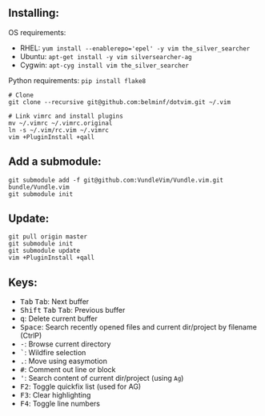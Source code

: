 Installing:
-----------
OS requirements:
* RHEL: `yum install --enablerepo='epel' -y vim the_silver_searcher`
* Ubuntu: `apt-get install -y vim silversearcher-ag`
* Cygwin: `apt-cyg install vim the_silver_searcher`

Python requirements: `pip install flake8`

```
# Clone
git clone --recursive git@github.com:belminf/dotvim.git ~/.vim

# Link vimrc and install plugins
mv ~/.vimrc ~/.vimrc.original
ln -s ~/.vim/rc.vim ~/.vimrc
vim +PluginInstall +qall
```

Add a submodule:
----------------
```
git submodule add -f git@github.com:VundleVim/Vundle.vim.git bundle/Vundle.vim
git submodule init
```

Update:
-------
```
git pull origin master
git submodule init
git submodule update
vim +PluginInstall +qall
```

Keys:
-----
* <kbd>Tab</kbd> <kbd>Tab</kbd>: Next buffer
* <kbd>Shift</kbd> <kbd>Tab</kbd> <kbd>Tab</kbd>: Previous buffer
* <kbd>q</kbd>: Delete current buffer
* <kbd>Space</kbd>: Search recently opened files and current dir/project by filename (CtrlP)
* <kbd>-</kbd>: Browse current directory
* <kbd>\`</kbd>: Wildfire selection
* <kbd>.</kbd>: Move using easymotion
* <kbd>#</kbd>: Comment out line or block
* <kbd>'</kbd>: Search content of current dir/project (using `Ag`)
* <kbd>F2</kbd>: Toggle quickfix list (used for AG)
* <kbd>F3</kbd>: Clear highlighting
* <kbd>F4</kbd>: Toggle line numbers
